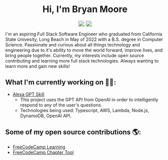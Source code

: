 <p align="center"> <h1 align="center">Hi, I'm Bryan Moore</h1> </p>
<p align="center">
<a href="https://github.com/bryanleemoore" target="_blank"><img align="center" src="https://cdn.jsdelivr.net/npm/simple-icons@3.0.1/icons/github.svg" alt="Bryan Moore" height="20" width="20" /></a>
<a href="https://linkedin.com/in/bryanleemoore" target="_blank"><img align="center" src="https://cdn.jsdelivr.net/npm/simple-icons@3.0.1/icons/linkedin.svg" alt="Bryan Moore" height="20" width="20" /></a>
</p>

I'm an aspiring Full Stack Software Engineer who graduated from California State Univesity, Long Beach in May of 2022 with a B.S. degree in Computer Science. Passionate and curious about all things technology and engineering due to it's ability to move the world forward, improve lives, and bring people together. Currently, my interests include open source contributing and learning more full stack technologies. Always wanting to learn more and gain new skills!

## What I'm currently working on 👨‍💻: 
- <a href="https://github.com/bryanleemoore/alexa-gpt">Alexa GPT Skill</a> 
     - This project uses the GPT API from OpenAI in order to intelligently respond to any of the user's questions.
     - Technologies being used: Typescript, AWS, Lambda, Node.js, DynamoDB, OpenAI API.

## Some of my open source contributions 🌎: 
- <a href="https://github.com/freeCodeCamp/freeCodeCamp/pulls?q=is%3Apr+author%3Abryanleemoore">FreeCodeCamp Learning</a>
- <a href="https://github.com/freeCodeCamp/chapter/pulls?q=is%3Apr+author%3Abryanleemoore">FreeCodeCamp Chapter Tool</a>
